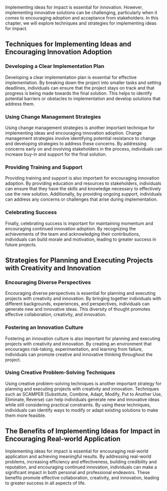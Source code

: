 
Implementing ideas for impact is essential for innovation. However, implementing innovative solutions can be challenging, particularly when it comes to encouraging adoption and acceptance from stakeholders. In this chapter, we will explore techniques and strategies for implementing ideas for impact.

Techniques for Implementing Ideas and Encouraging Innovation Adoption
---------------------------------------------------------------------

### Developing a Clear Implementation Plan

Developing a clear implementation plan is essential for effective implementation. By breaking down the project into smaller tasks and setting deadlines, individuals can ensure that the project stays on track and that progress is being made towards the final solution. This helps to identify potential barriers or obstacles to implementation and develop solutions that address them.

### Using Change Management Strategies

Using change management strategies is another important technique for implementing ideas and encouraging innovation adoption. Change management strategies involve identifying potential resistance to change and developing strategies to address these concerns. By addressing concerns early on and involving stakeholders in the process, individuals can increase buy-in and support for the final solution.

### Providing Training and Support

Providing training and support is also important for encouraging innovation adoption. By providing education and resources to stakeholders, individuals can ensure that they have the skills and knowledge necessary to effectively use the new solution. Additionally, by providing ongoing support, individuals can address any concerns or challenges that arise during implementation.

### Celebrating Success

Finally, celebrating success is important for maintaining momentum and encouraging continued innovation adoption. By recognizing the achievements of the team and acknowledging their contributions, individuals can build morale and motivation, leading to greater success in future projects.

Strategies for Planning and Executing Projects with Creativity and Innovation
-----------------------------------------------------------------------------

### Encouraging Diverse Perspectives

Encouraging diverse perspectives is essential for planning and executing projects with creativity and innovation. By bringing together individuals with different backgrounds, experiences, and perspectives, individuals can generate new and innovative ideas. This diversity of thought promotes effective collaboration, creativity, and innovation.

### Fostering an Innovation Culture

Fostering an innovation culture is also important for planning and executing projects with creativity and innovation. By creating an environment that encourages risk-taking, experimentation, and learning from failure, individuals can promote creative and innovative thinking throughout the project.

### Using Creative Problem-Solving Techniques

Using creative problem-solving techniques is another important strategy for planning and executing projects with creativity and innovation. Techniques such as SCAMPER (Substitute, Combine, Adapt, Modify, Put to Another Use, Eliminate, Reverse) can help individuals generate new and innovative ideas while still considering practical constraints. By using these techniques, individuals can identify ways to modify or adapt existing solutions to make them more feasible.

The Benefits of Implementing Ideas for Impact in Encouraging Real-world Application
-----------------------------------------------------------------------------------

Implementing ideas for impact is essential for encouraging real-world application and achieving meaningful results. By addressing real-world problems, increasing efficiency and effectiveness, building credibility and reputation, and encouraging continued innovation, individuals can make a significant impact in both personal and professional endeavors. These benefits promote effective collaboration, creativity, and innovation, leading to greater success in all aspects of life.
